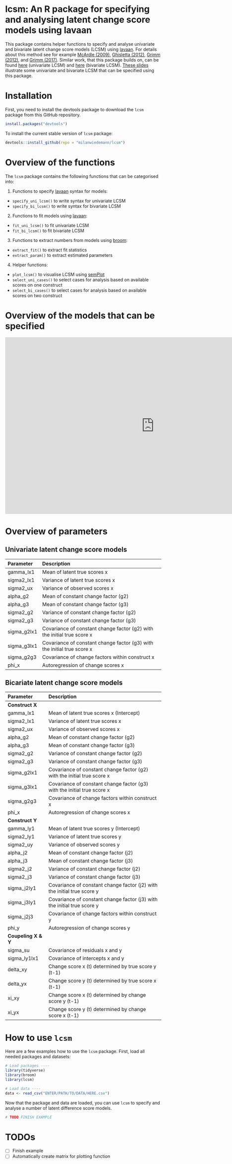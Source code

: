 # lcsm: An R package for specifying and analysing latent change score models using lavaan

This package contains helper functions to specify and analyse univariate and bivariate latent change score models (LCSM) using [lavaan](http://lavaan.ugent.be/). For details about this method see for example [McArdle (2009)](http://www.annualreviews.org/doi/10.1146/annurev.psych.60.110707.163612), [Ghisletta (2012)](https://doi.org/10.1080/10705511.2012.713275), [Grimm (2012)](https://doi.org/10.1080/10705511.2012.659627), and [Grimm (2017)](https://www.guilford.com/books/Growth-Modeling/Grimm-Ram-Estabrook/9781462526062).
Similar work, that this package builds on, can be found [here](https://quantdev.ssri.psu.edu/tutorials/growth-modeling-chapter-16-introduction-latent-change-score-modeling) (univariate LCSM) and [here](https://quantdev.ssri.psu.edu/tutorials/growth-modeling-chapter-17-multivariate-latent-change-score-models) (bivariate LCSM).
[These slides](https://docs.google.com/presentation/d/1q-SVbTA6n_HiC1bLjmCWySk1_b2u6rj12XrfK8-WEE0/edit?usp=sharing) illustrate some univariate and bivariate LCSM that can be specified using this package.

# Installation

First, you need to install the devtools package to download the `lcsm` package from this GitHub repository.

```r
install.packages("devtools")
```

To install the current stable version of `lcsm` package:

```r
devtools::install_github(repo = "milanwiedemann/lcsm")
```

# Overview of the functions

The `lcsm` package contains the following functions that can be categorised into:

1. Functions to specify [lavaan](http://lavaan.ugent.be/) syntax for models:
  - `specify_uni_lcsm()` to write syntax for univariate LCSM
  - `specify_bi_lcsm()` to write syntax for bivariate LCSM
  
2. Functions to fit models using [lavaan](http://lavaan.ugent.be/):
  - `fit_uni_lcsm()` to fit univariate LCSM
  - `fit_bi_lcsm()` to fit bivariate LCSM
  
3. Functions to extract numbers from models using [broom](https://broom.tidyverse.org/):
  - `extract_fit()` to extract fit statistics
  - `extract_param()` to extract estimated parameters
  
4. Helper functions:
  - `plot_lcsm()` to visualise LCSM using [semPlot](http://sachaepskamp.com/semPlot)
  - `select_uni_cases()` to select cases for analysis based on available scores on one construct
  - `select_bi_cases()` to select cases for analysis based on available scores on two construct

# Overview of the models that can be specified

<iframe src="https://docs.google.com/presentation/d/e/2PACX-1vQcqxINjjgYeEyH0dLmmSI80TuVDyJyBQg6IAd6pVFubWxFRiZajU_7bo4wgh28xXpdWin8br_l-0Ci/embed?start=false&loop=false&delayms=3000" frameborder="0" width="960" height="569" allowfullscreen="true" mozallowfullscreen="true" webkitallowfullscreen="true"></iframe>

# Overview of parameters

## Univariate latent change score models

|Parameter   |Description                                                             |
|:-----------|:-----------------------------------------------------------------------|
|gamma_lx1   |Mean of latent true scores x                                            |
|sigma2_lx1  |Variance of latent true scores x                                        |
|sigma2_ux   |Variance of observed scores x                                           |
|alpha_g2    |Mean of constant change factor (g2)                                     |
|alpha_g3    |Mean of constant change factor (g3)                                     |
|sigma2_g2   |Variance of constant change factor (g2)                                 |
|sigma2_g3   |Variance of constant change factor (g3)                                 |
|sigma_g2lx1 |Covariance of constant change factor (g2) with the initial true score x |
|sigma_g3lx1 |Covariance of constant change factor (g3) with the initial true score x |
|sigma_g2g3  |Covariance of change factors within construct x                         |
|phi_x       |Autoregression of change scores x                                       |

## Bicariate latent change score models

|Parameter    |Description                                                             |
|:------------|:-----------------------------------------------------------------------|
| **Construct X**                                                                      |
|gamma_lx1    |Mean of latent true scores x (Intercept)                                |
|sigma2_lx1   |Variance of latent true scores x                                        |
|sigma2_ux    |Variance of observed scores x                                           |
|alpha_g2     |Mean of constant change factor (g2)                                     |
|alpha_g3     |Mean of constant change factor (g3)                                     |
|sigma2_g2    |Variance of constant change factor (g2)                                 |
|sigma2_g3    |Variance of constant change factor (g3)                                 |
|sigma_g2lx1  |Covariance of constant change factor (g2) with the initial true score x |
|sigma_g3lx1  |Covariance of constant change factor (g3) with the initial true score x |
|sigma_g2g3   |Covariance of change factors within construct x                         |
|phi_x        |Autoregression of change scores x                                       |
| **Construct Y**                                                                      |
|gamma_ly1    |Mean of latent true scores y (Intercept)                                |
|sigma2_ly1   |Variance of latent true scores y                                        |
|sigma2_uy    |Variance of observed scores y                                           |
|alpha_j2     |Mean of constant change factor (j2)                                     |
|alpha_j3     |Mean of constant change factor (j3)                                     |
|sigma2_j2    |Variance of constant change factor (j2)                                 |
|sigma2_j3    |Variance of constant change factor (j3)                                 |
|sigma_j2ly1  |Covariance of constant change factor (j2) with the initial true score y |
|sigma_j3ly1  |Covariance of constant change factor (j3) with the initial true score y |
|sigma_j2j3   |Covariance of change factors within construct y                         |
|phi_y        |Autoregression of change scores y                                       |
| **Coupeling X & Y**                                                                  |
|sigma_su     |Covariance of residuals x and y                                         |
|sigma_ly1lx1 |Covariance of intercepts x and y                                        |
|delta_xy     |Change score x (t) determined by true score y (t-1)                     |
|delta_yx     |Change score y (t) determined by true score x (t-1)                     |
|xi_xy        |Change score x (t) determined by change score y (t-1)                   |
|xi_yx        |Change score y (t) determined by change score x (t-1)                   |

# How to use `lcsm`

Here are a few examples how to use the `lcsm` package.
First, load all needed packages and datasets:

```r
# Load packages ----
library(tidyverse)
library(broom) 
library(lcsm) 

# Load data ----
data <- read_csv("ENTER/PATH/TO/DATA/HERE.csv")

```

Now that the package and data are loaded, you can use `lcsm` to specify and analyse a number of latent difference score models.

```r
# TODO FINISH EXAMPLE
```


# TODOs
- [ ] Finish example
- [ ] Automatically create matrix for plotting function
